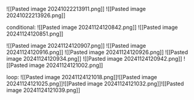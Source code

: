 ![[Pasted image 20241022213911.png]]
![[Pasted image 20241022213926.png]]



conditional:
![[Pasted image 20241124120842.png]]
![[Pasted image 20241124120851.png]]

![[Pasted image 20241124120907.png]]
![[Pasted image 20241124120916.png]]
![[Pasted image 20241124120926.png]]
![[Pasted image 20241124120934.png]]
![[Pasted image 20241124120942.png]]
![[Pasted image 20241124121002.png]]

loop:
![[Pasted image 20241124121018.png]]![[Pasted image 20241124121025.png]]![[Pasted image 20241124121032.png]]![[Pasted image 20241124121039.png]]